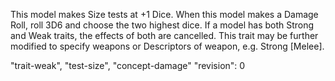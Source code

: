 This model makes Size tests at +1 Dice.
When this model makes a Damage Roll, roll 3D6 and choose the two highest dice.
If a model has both Strong and Weak traits, the effects of both are cancelled.
This trait may be further modified to specify weapons or Descriptors of weapon, e.g.
Strong [Melee].

"trait-weak", "test-size", "concept-damage"
"revision": 0